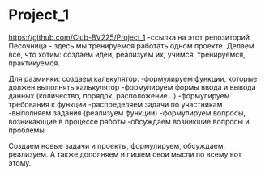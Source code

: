 # Project_1
https://github.com/Club-BV225/Project_1
-ссылка на этот репозиторий
Песочница - здесь мы тренируемся работать  одном проекте. Делаем всё, что хотим: создаем идеи, реализуем их, учимся, тренируемся, практикуемся.

Для разминки: создаем калькулятор:
  -формулируем функции, которые должен выполнять калькулятор
  -формулируем формы ввода и вывода данных (количество, порядок, расположение...)
  -формулируем требования к функции
  -распределяем задачи по участникам
  -выполняем задания (реализуем функции)
  -формулируем вопросы, возникающие в процессе работы
  -обсуждаем возникшие вопросы и проблемы
  
 Создаем новые задачи и проекты, формулируем, обсуждаем, реализуем.
 А также дополняем и пишем свои мысли по всему вот этому.
